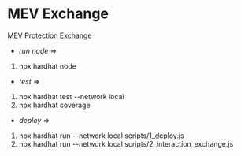 # MEV Exchange
MEV Protection Exchange

- *run node* =>

1. npx hardhat node 

- *test* =>

1. npx hardhat test --network local 
2. npx hardhat coverage

- *deploy* =>

1. npx hardhat run --network local scripts/1_deploy.js
2. npx hardhat run --network local scripts/2_interaction_exchange.js

